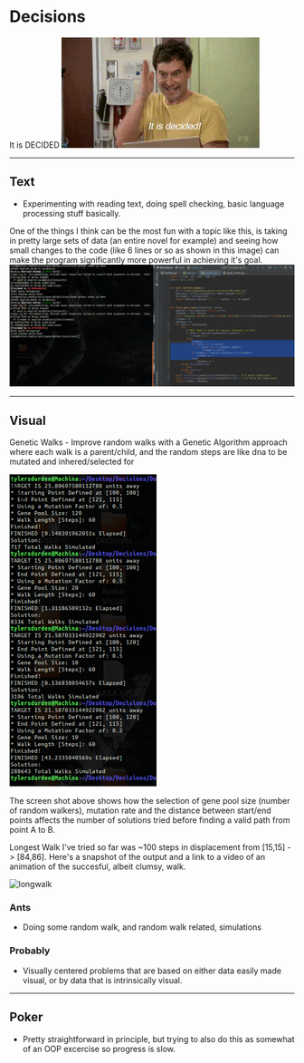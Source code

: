 # Decisions
It is DECIDED
![DECIDED!](https://github.com/TylersDurden/Decisions/blob/master/decided.gif)
_______________________________________________________________________________
## Text
* Experimenting with reading text, doing spell checking, basic language 
  processing stuff basically. 
  
One of the things I think can be the most fun with a topic like this, is taking
in pretty large sets of data (an entire novel for example) and seeing how small
changes to the code (like 6 lines or so as shown in this image) can make the 
program significantly more powerful in achieving it's goal. 
![improved](https://raw.githubusercontent.com/TylersDurden/Decisions/master/small_improvements.png)
_______________________________________________________________________________
## Visual
Genetic Walks - Improve random walks with a Genetic Algorithm approach
where each walk is a parent/child, and the random steps are like dna to be
mutated and inhered/selected for 

![Parameters](https://raw.githubusercontent.com/TylersDurden/Decisions/master/Domains/Visual/Genetic/parameters.png)

The screen shot above shows how the selection of gene pool size (number of random walkers), 
mutation rate and the distance between start/end points affects the number of solutions tried
before finding a valid path from point A to B. 

Longest Walk I've tried so far was ~100 steps in displacement from [15,15] -> [84,86]. 
Here's a snapshot of the output and a link to a video of an animation of the succesful, albeit clumsy,
walk. 

![longwalk](https://raw.githubusercontent.com/TylersDurden/Decisions/master/Domains/Visual/Genetic/longer_walk.png)




### Ants
* Doing some random walk, and random walk related, simulations 
### Probably
* Visually centered problems that are based on either data easily made visual, 
  or by data that is intrinsically visual. 
_______________________________________________________________________________
## Poker
* Pretty straightforward in principle, but trying to also do this
  as somewhat of an OOP excercise so progress is slow. 
 